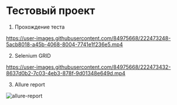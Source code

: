 # Тестовый проект

1. Прохождение теста  

https://user-images.githubusercontent.com/84975668/222473248-5acb8018-a45b-4068-8004-7741e1f236e5.mp4  

2. Selenium GRID  

https://user-images.githubusercontent.com/84975668/222473432-8637d0b2-7c03-4eb3-878f-9d01348e649d.mp4  
      
3. Allure report  

![allure-report](https://user-images.githubusercontent.com/84975668/222471675-60849f97-bc44-4570-a5fc-a4baad592150.jpg)

